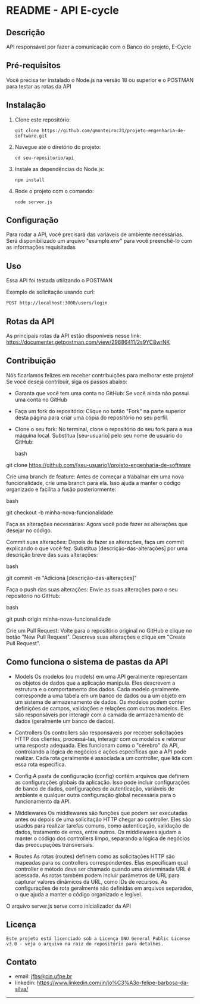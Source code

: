 # README - API E-cycle

## Descrição

API responsável por fazer a comunicação com o Banco do projeto, E-Cycle

## Pré-requisitos

Você precisa ter instalado o Node.js na versão 18 ou superior e o POSTMAN para testar as rotas da API

## Instalação

1. Clone este repositório:

   ```
   git clone https://github.com/gmonteiroc21/projeto-engenharia-de-software.git
   ```

2. Navegue até o diretório do projeto:

   ```
   cd seu-repositorio/api
   ```

3. Instale as dependências do Node.js:

   ```
   npm install
   ```

4. Rode o projeto com o comando:

   ```
   node server.js
   ```

## Configuração

Para rodar a API, você precisará das variáveis de ambiente necessárias. Será disponibilizado um arquivo "example.env" para você preenchê-lo com as informações requisitadas

## Uso

Essa API foi testada utilizando o POSTMAN

Exemplo de solicitação usando curl:

```
POST http://localhost:3000/users/login
```

## Rotas da API

As principais rotas da API estão disponíveis nesse link: https://documenter.getpostman.com/view/29686411/2s9YC8wrNK

## Contribuição

Nós ficaríamos felizes em receber contribuições para melhorar este projeto! Se você deseja contribuir, siga os passos abaixo:

- Garanta que você tem uma conta no GitHub: Se você ainda não possui uma conta no GitHub

- Faça um fork do repositório: Clique no botão "Fork" na parte superior desta página para criar uma cópia do repositório no seu perfil.

- Clone o seu fork: No terminal, clone o repositório do seu fork para a sua máquina local. Substitua [seu-usuario] pelo seu nome de usuário do GitHub:

    bash

git clone https://github.com/[seu-usuario]/projeto-engenharia-de-software

Crie uma branch de feature: Antes de começar a trabalhar em uma nova funcionalidade, crie uma branch para ela. Isso ajuda a manter o código organizado e facilita a fusão posteriormente:

bash

git checkout -b minha-nova-funcionalidade

Faça as alterações necessárias: Agora você pode fazer as alterações que desejar no código.

Commit suas alterações: Depois de fazer as alterações, faça um commit explicando o que você fez. Substitua [descrição-das-alterações] por uma descrição breve das suas alterações:

bash

git commit -m "Adiciona [descrição-das-alterações]"

Faça o push das suas alterações: Envie as suas alterações para o seu repositório no GitHub:

bash

git push origin minha-nova-funcionalidade

Crie um Pull Request: Volte para o repositório original no GitHub e clique no botão "New Pull Request". Descreva suas alterações e clique em "Create Pull Request". 

## Como funciona o sistema de pastas da API
- Models
Os modelos (ou models) em uma API geralmente representam os objetos de dados que a aplicação manipula. Eles descrevem a estrutura e o comportamento dos dados. Cada modelo geralmente corresponde a uma tabela em um banco de dados ou a um objeto em um sistema de armazenamento de dados. Os modelos podem conter definições de campos, validações e relações com outros modelos. Eles são responsáveis por interagir com a camada de armazenamento de dados (geralmente um banco de dados).

- Controllers
Os controllers são responsáveis por receber solicitações HTTP dos clientes, processá-las, interagir com os modelos e retornar uma resposta adequada. Eles funcionam como o "cérebro" da API, controlando a lógica de negócios e ações específicas que a API pode realizar. Cada rota geralmente é associada a um controller, que lida com essa rota específica.

- Config
A pasta de configuração (config) contém arquivos que definem as configurações globais da aplicação. Isso pode incluir configurações de banco de dados, configurações de autenticação, variáveis de ambiente e qualquer outra configuração global necessária para o funcionamento da API.

- Middlewares
Os middlewares são funções que podem ser executadas antes ou depois de uma solicitação HTTP chegar ao controller. Eles são usados para realizar tarefas comuns, como autenticação, validação de dados, tratamento de erros, entre outros. Os middlewares ajudam a manter o código dos controllers limpo, separando a lógica de negócios das preocupações transversais.

- Routes
As rotas (routes) definem como as solicitações HTTP são mapeadas para os controllers correspondentes. Elas especificam qual controller e método deve ser chamado quando uma determinada URL é acessada. As rotas também podem incluir parâmetros de URL para capturar valores dinâmicos da URL, como IDs de recursos. As configurações de rota geralmente são definidas em arquivos separados, o que ajuda a manter o código organizado e legível.

O arquivo server.js serve como inicializador da API

## Licença

```
Este projeto está licenciado sob a Licença GNU General Public License v3.0 - veja o arquivo na raiz do repositório para detalhes.
```

## Contato
- email: jfbs@cin.ufpe.br
- linkedin: https://www.linkedin.com/in/jo%C3%A3o-felipe-barbosa-da-silva/
---
